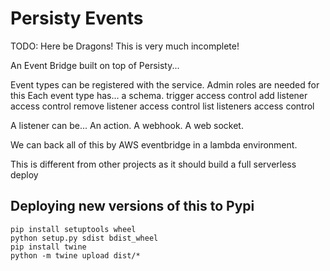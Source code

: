 # Persisty Events

TODO: Here be Dragons! This is very much incomplete!

An Event Bridge built on top of Persisty...

Event types can be registered with the service. Admin roles are needed for this
Each event type has...
    a schema.
    trigger access control
    add listener access control
    remove listener access control
    list listeners access control

A listener can be...
    An action.
    A webhook.
    A web socket.

We can back all of this by AWS eventbridge in a lambda environment.

This is different from other projects as it should build a full serverless deploy

## Deploying new versions of this to Pypi

```
pip install setuptools wheel
python setup.py sdist bdist_wheel
pip install twine
python -m twine upload dist/*
```
